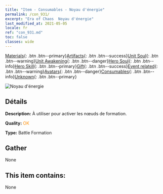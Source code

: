 ```yaml
---
title: "Item - Consumables - Noyau d'énergie"
permalink: /con_931/
excerpt: "Era of Chaos  Noyau d'énergie"
last_modified_at: 2021-05-05
locale: fr
ref: "con_931.md"
toc: false
classes: wide
---
```

 [Materials](/ItemsFR/){: .btn .btn--primary}[Artifacts](/ItemsFR/Artifacts/){: .btn .btn--success}[Unit Soul](/ItemsFR/UnitSoul/){: .btn .btn--warning}[Unit Awakening](/ItemsFR/UnitAwakening/){: .btn .btn--danger}[Hero Soul](/ItemsFR/HeroSoul/){: .btn .btn--info}[Hero Skill](/ItemsFR/HeroSkill/){: .btn .btn--primary}[Gift](/ItemsFR/Gift/){: .btn .btn--success}[Event related](/ItemsFR/Events/){: .btn .btn--warning}[Avatars](/ItemsFR/Avatars/){: .btn .btn--danger}[Consumables](/ItemsFR/Consumables/){: .btn .btn--info}[Unknown](/ItemsFR/Unknown/){: .btn .btn--primary}

 ![Noyau d'énergie](/images/t/i_40019.png)

## Détails
 **Description:** À utiliser pour activer les nœuds de formation.

 **Quality:** <span style="color: #FF8C00">OK</span>

 **Type:** Battle Formation

## Gather

  None

## This item contains:

  None


